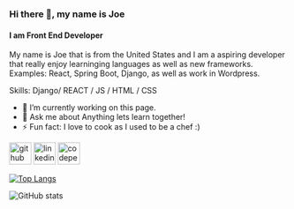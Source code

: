 ### Hi there 👋, my name is Joe
#### I am Front End Developer
My name is Joe that is from the United States and I am a aspiring developer that really enjoy learninging languages as well as new frameworks. Examples: React, Spring Boot, Django, as well as work in Wordpress.

Skills: Django/ REACT / JS / HTML / CSS

- 🔭 I’m currently working on this page. 
- 💬 Ask me about Anything lets learn together! 
- ⚡ Fun fact: I love to cook as I used to be a chef :) 


[<img src='https://cdn.jsdelivr.net/npm/simple-icons@3.0.1/icons/github.svg' alt='github' height='40'>](https://github.com/joey7436)  [<img src='https://cdn.jsdelivr.net/npm/simple-icons@3.0.1/icons/linkedin.svg' alt='linkedin' height='40'>](https://www.linkedin.com/in/https://www.linkedin.com/in/joe-jordan213//)  [<img src='https://cdn.jsdelivr.net/npm/simple-icons@3.0.1/icons/codepen.svg' alt='codepen' height='40'>](https://codepen.io/https://codepen.io/Mojo7436)  

[![Top Langs](https://github-readme-stats.vercel.app/api/top-langs/?username=joey7436)](https://github.com/anuraghazra/github-readme-stats)

![GitHub stats](https://github-readme-stats.vercel.app/api?username=joey7436&show_icons=true)  

